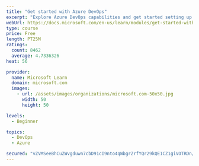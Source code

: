 ```yaml
---
title: "Get started with Azure DevOps"
excerpt: "Explore Azure DevOps capabilities and get started setting up your own organization knowing what separates elite performers from low performers."
webUrl: https://docs.microsoft.com/en-us/learn/modules/get-started-with-devops/
type: course
price: Free
length: PT25M
ratings:
  count: 8462
  average: 4.7336326
heat: 56

provider:
  name: Microsoft Learn
  domain: microsoft.com
  images:
    - url: /assets/images/organizations/microsoft.com-50x50.jpg
      width: 50
      height: 50

levels:
  - Beginner

topics:
  - DevOps
  - Azure

secured: "vZVMSeeBhCuZWvgduwn7cbD91cI9nto4qWbgrZrfYQr29kQE1CZ1giVOTRDn/5QXFjmy34skO3PrQrEkRBrJLTZFTW6NR3iFG7LY4YeIHGPwRUe1vTGa97ofYujyiNmdR/8JuEFt5ffklBJreFM+jZdc45b6NGxgB1kfZdmThcM73I0hds1n+pOVY5D7fIDxfQVrZO2sgBuXW8hoikjpeN6YHTlDdJ8J8Yju2Weg4hSaU3rHrhctwDE8jRnAsE6KkKmVx1NpcU2JQpK/GTqLyUBW5PwhqTECc9jLAh8G56sEY1DHpuKFawezifojmujVlOQdTBtLJJv85t78j5tPtAUDkU9ZgDL9oDxXuxJYzp4t8UEP5cPnP7/BMBiJFH7Od4kwYqcesOykpHoHiBbKVH1qqTsDtWI676eHmfpXxV8=;SibNhP4hvH7ZsPisH0NwBA=="
---
```


